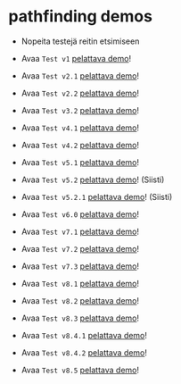 # pathfinding demos

- Nopeita testejä reitin etsimiseen

- Avaa `Test v1` [pelattava demo](https://kassu11.github.io/pathfinding-demos/test-1%20aloituksesta-maaliin-ilman-esteitä/)!
- Avaa `Test v2.1` [pelattava demo](https://kassu11.github.io/pathfinding-demos/test-2-v1%20cool%20bug/)!
- Avaa `Test v2.2` [pelattava demo](https://kassu11.github.io/pathfinding-demos/test-2-v2%20generoi-numero-grid-jota-seuraa/)!
- Avaa `Test v3.2` [pelattava demo](https://kassu11.github.io/pathfinding-demos/test-3%20generoi%20seiniä%20jota%20välttää/)!
- Avaa `Test v4.1` [pelattava demo](https://kassu11.github.io/pathfinding-demos/test-4-v1%20optimoitu%20pathfinding/)!
- Avaa `Test v4.2` [pelattava demo](https://kassu11.github.io/pathfinding-demos/test-4-v2%20nopeus%20testi%20v4%20ja%20v3%20välillä)!
- Avaa `Test v5.1` [pelattava demo](https://kassu11.github.io/pathfinding-demos/test-5-v1%20paikasta%20a%20paikkaan%20b%20optimoitu)!
- Avaa `Test v5.2` [pelattava demo](https://kassu11.github.io/pathfinding-demos/test-5-v2%20loopilla%20ja%20numero%20gridin%20generointi%20animoidaan)! (Siisti)
- Avaa `Test v5.2.1` [pelattava demo](https://kassu11.github.io/pathfinding-demos/test-5-v2%20loopilla)! (Siisti)
- Avaa `Test v6.0` [pelattava demo](https://kassu11.github.io/pathfinding-demos/test-6%20heatmap%20lopettaa%20kun%20loppu%20löytyy)!
- Avaa `Test v7.1` [pelattava demo](https://kassu11.github.io/pathfinding-demos/test-7-v1%20liikkuu%20maalia%20kohti%20(ei%20optimoitu))!
- Avaa `Test v7.2` [pelattava demo](https://kassu11.github.io/pathfinding-demos/test-7-v2%20epic%20bugi)!
- Avaa `Test v7.3` [pelattava demo](https://kassu11.github.io/pathfinding-demos/test-7-v3%20epic%20bugi%20fix)!
- Avaa `Test v8.1` [pelattava demo](https://kassu11.github.io/pathfinding-demos/test-8-v1%20toimii%20mutta%20ei%20ota%20lyhyintä%20mahollista%20reittii)!
- Avaa `Test v8.2` [pelattava demo](https://kassu11.github.io/pathfinding-demos/test-8-v2%205v1)!
- Avaa `Test v8.3` [pelattava demo](https://kassu11.github.io/pathfinding-demos/test-8-v3%207-v1)!
- Avaa `Test v8.4.1` [pelattava demo](https://kassu11.github.io/pathfinding-demos/test-8-v4%20func%20test)!
- Avaa `Test v8.4.2` [pelattava demo](https://kassu11.github.io/pathfinding-demos/test-8-v4)!
- Avaa `Test v8.5` [pelattava demo](https://kassu11.github.io/pathfinding-demos/test-8-v5%20speedtest)!